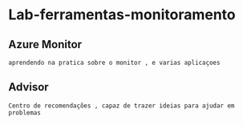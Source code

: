 # Lab-ferramentas-monitoramento
 ## Azure Monitor
    aprendendo na pratica sobre o monitor , e varias aplicaçoes 
 ## Advisor
    Centro de recomendações , capaz de trazer ideias para ajudar em problemas 
